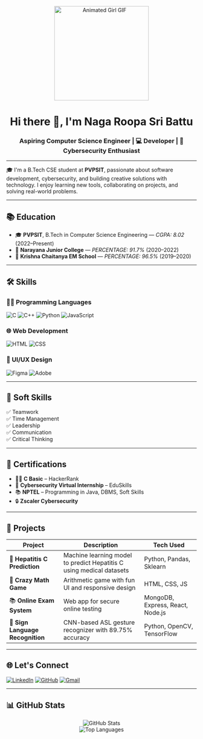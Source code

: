 <!-- Banner or Animated GIF at the Top -->
<p align="center">
  <img src="https://media.giphy.com/media/L1R1tvI9svkIWwpVYr/giphy.gif" width="250" alt="Animated Girl GIF">
</p>

<h1 align="center">Hi there 👋, I'm Naga Roopa Sri Battu</h1>
<h3 align="center">Aspiring Computer Science Engineer | 💻 Developer | 🔐 Cybersecurity Enthusiast</h3>

---

🎓 I'm a B.Tech CSE student at **PVPSIT**, passionate about software development, cybersecurity, and building creative solutions with technology. I enjoy learning new tools, collaborating on projects, and solving real-world problems.

---

## 📚 Education

- 🎓 **PVPSIT**, B.Tech in Computer Science Engineering — *CGPA: 8.02* (2022–Present)  
- 🏫 **Narayana Junior College** — *PERCENTAGE: 91.7%* (2020–2022)  
- 🏫 **Krishna Chaitanya EM School** — *PERCENTAGE: 96.5%* (2019–2020)  

---

## 🛠️ Skills

### 👩‍💻 Programming Languages
![C](https://img.shields.io/badge/-C-00599C?style=flat&logo=c)
![C++](https://img.shields.io/badge/-C++-00599C?style=flat&logo=c%2B%2B)
![Python](https://img.shields.io/badge/-Python-3776AB?style=flat&logo=python)
![JavaScript](https://img.shields.io/badge/-JavaScript-F7DF1E?style=flat&logo=javascript)

### 🌐 Web Development
![HTML](https://img.shields.io/badge/-HTML5-E34F26?style=flat&logo=html5)
![CSS](https://img.shields.io/badge/-CSS3-1572B6?style=flat&logo=css3)

### 🎨 UI/UX Design
![Figma](https://img.shields.io/badge/-Figma-F24E1E?style=flat&logo=figma)
![Adobe](https://img.shields.io/badge/-Adobe-FF0000?style=flat&logo=adobe)

---

## 💼 Soft Skills

✅ Teamwork  
✅ Time Management  
✅ Leadership  
✅ Communication  
✅ Critical Thinking  

---

## 📜 Certifications

- 🧑‍💻 **C Basic** – HackerRank  
- 🔐 **Cybersecurity Virtual Internship** – EduSkills  
- 📚 **NPTEL** – Programming in Java, DBMS, Soft Skills  
- 🔒 **Zscaler Cybersecurity**  

---

## 🚀 Projects

| Project | Description | Tech Used |
|--------|-------------|-----------|
| 🧬 **Hepatitis C Prediction** | Machine learning model to predict Hepatitis C using medical datasets | Python, Pandas, Sklearn |
| 🧠 **Crazy Math Game** | Arithmetic game with fun UI and responsive design | HTML, CSS, JS |
| 📚 **Online Exam System** | Web app for secure online testing | MongoDB, Express, React, Node.js |
| 🤟 **Sign Language Recognition** | CNN-based ASL gesture recognizer with 89.75% accuracy | Python, OpenCV, TensorFlow |

---

## 🌐 Let's Connect

[![LinkedIn](https://img.shields.io/badge/-LinkedIn-0077B5?style=flat&logo=linkedin)](https://www.linkedin.com/in/naga-roopasri-battu-b88b95282/)
[![GitHub](https://img.shields.io/badge/-GitHub-181717?style=flat&logo=github)](https://github.com/BattuNagaRoopasri)
[![Gmail](https://img.shields.io/badge/-roopasri.0812@gmail.com-D14836?style=flat&logo=gmail&logoColor=white)](mailto:roopasri.0812@gmail.com)

---

## 📊 GitHub Stats

<p align="center">
  <img src="https://github-readme-stats.vercel.app/api?username=BattuNagaRoopasri&show_icons=true&theme=radical" alt="GitHub Stats">
  <br/>
  <img src="https://github-readme-stats.vercel.app/api/top-langs/?username=BattuNagaRoopasri&layout=compact&theme=radical" alt="Top Languages">
</p>
